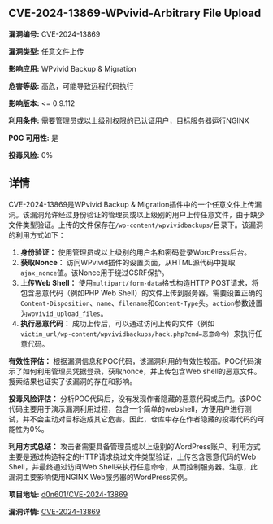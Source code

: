 ## CVE-2024-13869-WPvivid-Arbitrary File Upload

**漏洞编号:** CVE-2024-13869

**漏洞类型:** 任意文件上传

**影响应用:** WPvivid Backup & Migration

**危害等级:** 高危，可能导致远程代码执行

**影响版本:** <= 0.9.112

**利用条件:** 需要管理员或以上级别权限的已认证用户，目标服务器运行NGINX

**POC 可用性:** 是

**投毒风险:** 0%

## 详情

CVE-2024-13869是WPvivid Backup & Migration插件中的一个任意文件上传漏洞。该漏洞允许经过身份验证的管理员或以上级别的用户上传任意文件，由于缺少文件类型验证。上传的文件保存在`/wp-content/wpvividbackups/`目录下。该漏洞的利用方式如下：

1.  **身份验证：** 使用管理员或以上级别的用户名和密码登录WordPress后台。
2.  **获取Nonce：** 访问WPvivid插件的设置页面，从HTML源代码中提取`ajax_nonce`值。该Nonce用于绕过CSRF保护。
3.  **上传Web Shell：** 使用`multipart/form-data`格式构造HTTP POST请求，将包含恶意代码（例如PHP Web Shell）的文件上传到服务器。需要设置正确的`Content-Disposition`、`name`、`filename`和`Content-Type`头。`action`参数设置为`wpvivid_upload_files`。
4.  **执行恶意代码：** 成功上传后，可以通过访问上传的文件（例如`victim_url/wp-content/wpvividbackups/hack.php?cmd=恶意命令`）来执行任意代码。

**有效性评估：**
根据漏洞信息和POC代码，该漏洞利用的有效性较高。POC代码演示了如何利用管理员凭据登录，获取nonce，并上传包含Web shell的恶意文件。搜索结果也证实了该漏洞的存在和影响。

**投毒风险评估：**
分析POC代码后，没有发现作者隐藏的恶意代码或后门。该POC代码主要用于演示漏洞利用过程，包含一个简单的webshell，方便用户进行测试，并不会主动对目标造成其它危害。因此，仓库中存在作者隐藏的投毒代码的可能性为0%。

**利用方式总结：**
攻击者需要具备管理员或以上级别的WordPress账户。利用方式主要是通过构造特定的HTTP请求绕过文件类型验证，上传包含恶意代码的Web Shell，并最终通过访问Web Shell来执行任意命令，从而控制服务器。注意，此漏洞主要影响使用NGINX Web服务器的WordPress实例。

**项目地址:** [d0n601/CVE-2024-13869](https://github.com/d0n601/CVE-2024-13869)

**漏洞详情:** [CVE-2024-13869](https://nvd.nist.gov/vuln/detail/CVE-2024-13869)